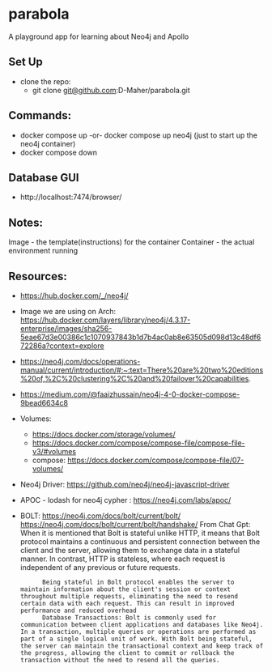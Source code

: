 # parabola
A playground app for learning about Neo4j and Apollo

## Set Up
 - clone the repo:
    - git clone git@github.com:D-Maher/parabola.git

## Commands:
 - docker compose up -or- docker compose up neo4j (just to start up the neo4j container)
 - docker compose down

## Database GUI
 - http://localhost:7474/browser/

## Notes:
Image - the template(instructions) for the container
Container - the actual environment running

## Resources:
 - https://hub.docker.com/_/neo4j/
 - Image we are using on Arch: https://hub.docker.com/layers/library/neo4j/4.3.17-enterprise/images/sha256-5eae67d3e00386c1c1070937843b1d7b4ac0ab8e63505d098d13c48df672286a?context=explore
 - https://neo4j.com/docs/operations-manual/current/introduction/#:~:text=There%20are%20two%20editions%20of,%2C%20clustering%2C%20and%20failover%20capabilities.
 - https://medium.com/@faaizhussain/neo4j-4-0-docker-compose-9bead6634c8
 - Volumes:
    - https://docs.docker.com/storage/volumes/
    - https://docs.docker.com/compose/compose-file/compose-file-v3/#volumes
    - compose: https://docs.docker.com/compose/compose-file/07-volumes/
 - Neo4j Driver: https://github.com/neo4j/neo4j-javascript-driver

- APOC - lodash for neo4j cypher : https://neo4j.com/labs/apoc/
- BOLT: https://neo4j.com/docs/bolt/current/bolt/
      https://neo4j.com/docs/bolt/current/bolt/handshake/
         From Chat Gpt:
            When it is mentioned that Bolt is stateful unlike HTTP, it means that Bolt protocol maintains a continuous and persistent connection between the client and the server, allowing them to exchange data in a stateful manner. In contrast, HTTP is stateless, where each request is independent of any previous or future requests.

            Being stateful in Bolt protocol enables the server to maintain information about the client's session or context throughout multiple requests, eliminating the need to resend certain data with each request. This can result in improved performance and reduced overhead
            Database Transactions: Bolt is commonly used for communication between client applications and databases like Neo4j. In a transaction, multiple queries or operations are performed as part of a single logical unit of work. With Bolt being stateful, the server can maintain the transactional context and keep track of the progress, allowing the client to commit or rollback the transaction without the need to resend all the queries.